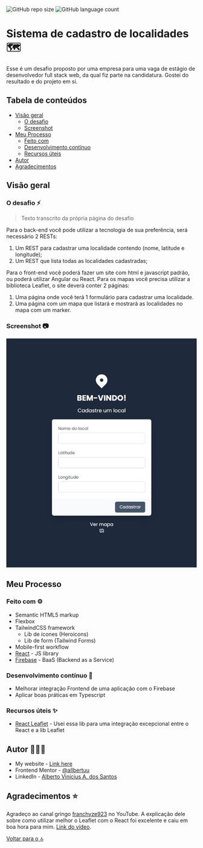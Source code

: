 ![GitHub repo size](https://img.shields.io/github/repo-size/allbertuu/desafio-leaflet?style=for-the-badge)
![GitHub language count](https://img.shields.io/github/languages/count/allbertuu/desafio-leaflet?style=for-the-badge)
<!-- ![GitHub forks](https://img.shields.io/github/forks/allbertuu/desafio-leaflet?style=for-the-badge)
![Bitbucket open issues](https://img.shields.io/bitbucket/issues/allbertuu/desafio-leaflet?style=for-the-badge)
![Bitbucket open pull requests](https://img.shields.io/bitbucket/pr-raw/allbertuu/desafio-leaflet?style=for-the-badge) -->

# Sistema de cadastro de localidades 🗺

Esse é um desafio proposto por uma empresa para uma vaga de estágio de desenvolvedor full stack web, da qual fiz parte na candidatura. Gostei do resultado e do projeto em si.

## Tabela de conteúdos

- [Visão geral](#visão-geral)
  - [O desafio](#o-desafio-)
  - [Screenshot](#screenshot-)
- [Meu Processo](#meu-processo)
  - [Feito com](#feito-com-)
  - [Desenvolvimento contínuo](#desenvolvimento-contínuo-)
  - [Recursos úteis](#recursos-úteis-)
- [Autor](#autor-%EF%B8%8F)
- [Agradecimentos](#agradecimentos-)

## Visão geral

### O desafio ⚡

> Texto transcrito da própria página do desafio  

Para o back-end você pode utilizar a tecnologia de sua preferência, será necessário 2 RESTs:
1. Um REST para cadastrar uma localidade contendo (nome, latitude e longitude);
2. Um REST que lista todas as localidades cadastradas;

Para o front-end você poderá fazer um site com html e javascript padrão, ou poderá utilizar Angular ou React. Para os mapas você precisa utilizar a biblioteca Leaflet, o site deverá conter 2 páginas:
1. Uma página onde você terá 1 formulário para cadastrar uma localidade.
2. Uma página com um mapa que listará e mostrará as localidades no mapa com um marker.

### Screenshot 📷

![Main image of the website](./screenshot.jpg)

## Meu Processo 

### Feito com ⚙

- Semantic HTML5 markup
- Flexbox
- TailwindCSS framework
  - Lib de ícones (Heroicons)
  - Lib de form (Tailwind Forms)
- Mobile-first workflow
- [React](https://reactjs.org/) - JS library
- [Firebase](https://firebase.google.com/) - BaaS (Backend as a Service)

### Desenvolvimento contínuo 🎯

- Melhorar integração Frontend de uma aplicação com o Firebase
- Aplicar boas práticas em Typescript

### Recursos úteis ✨

- [React Leaflet](https://react-leaflet.js.org/) - Usei essa lib para uma integração excepcional entre o React e a lib Leaflet

## Autor 🙎🏻‍♂️

- My website - [Link here](https://portfolio-allbertuu.vercel.app/)
- Frontend Mentor - [@allbertuu](https://www.frontendmentor.io/profile/allbertuu)
- LinkedIn - [Alberto Vinícius A. dos Santos](https://www.linkedin.com/in/albertov-albuquerque/)

## Agradecimentos ⭐

Agradeço ao canal gringo [franchyze923](https://www.youtube.com/watch?v=62Y8SFi2wBk&ab_channel=franchyze923) no YouTube. A explicação dele sobre como utilizar melhor o Leaflet com o React foi excelente e caiu em boa hora para mim. [Link do vídeo](https://www.youtube.com/watch?v=62Y8SFi2wBk&ab_channel=franchyze923).


[Voltar para o 🔝](#sistema-de-cadastro-de-localidades-)
